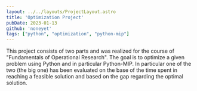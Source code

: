 ```yaml
---
layout: ../../layouts/ProjectLayout.astro
title: 'Optimization Project'
pubDate: 2023-01-13
github: 'noneyet'
tags: ["python", "optimization", "python-mip"]
---
```

This project consists of two parts and was realized for the course of "Fundamentals of Operational Research". The goal is to optimize a given problem using Python and in particular Python-MIP. In particular one of the two (the big one) has been evaluated on the base of the time spent in reaching a feasible solution and based on the gap regarding the optimal solution.